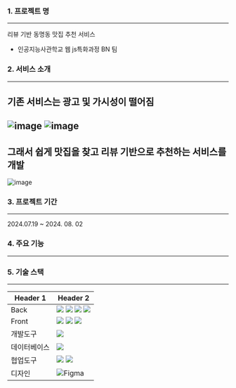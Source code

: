 ### 1. 프로젝트 명
---
리뷰 기반 동명동 맛집 추천 서비스
- 인공지능사관학교 웹 js특화과정 BN 팀
### 2. 서비스 소개
---
기존 서비스는 광고 및 가시성이 떨어짐
--
![image](https://github.com/user-attachments/assets/8ab64623-2237-47c6-a905-ceea76acbbaf)
![image](https://github.com/user-attachments/assets/b34d7feb-b2e6-41fe-9cd6-badf937e0ca9)
--
그래서 쉽게 맛집을 찾고 리뷰 기반으로 추천하는 서비스를 개발
--
![image](https://github.com/user-attachments/assets/3019062c-a50a-4e27-9cd4-fcb14f75b8fd)

### 3. 프로젝트 기간
---
2024.07.19 ~ 2024. 08. 02
### 4. 주요 기능
---
### 5. 기술 스택
---
| Header 1 | Header 2 |
|----------|----------|
| Back |   <img src="https://img.shields.io/badge/flask-000000?style=for-the-badge&logo=flask&logoColor=white"> <img src="https://img.shields.io/badge/javascript-F7DF1E?style=for-the-badge&logo=javascript&logoColor=black"> <img src="https://img.shields.io/badge/node.js-339933?style=for-the-badge&logo=Node.js&logoColor=white"> <img src="https://img.shields.io/badge/python-3776AB?style=for-the-badge&logo=python&logoColor=white">  |
| Front | <img src="https://img.shields.io/badge/javascript-F7DF1E?style=for-the-badge&logo=javascript&logoColor=black"> <img src="https://img.shields.io/badge/html5-E34F26?style=for-the-badge&logo=html5&logoColor=white"> <img src="https://img.shields.io/badge/css-1572B6?style=for-the-badge&logo=css3&logoColor=white">  |
| 개발도구 | <img src="https://img.shields.io/badge/Visual Studio Code-007ACC?style=flat-square&logo=Visual Studio Code&logoColor=white"/> |
| 데이터베이스 | <img src="https://img.shields.io/badge/mysql-4479A1?style=for-the-badge&logo=mysql&logoColor=white"> |
| 협업도구 | <img src="https://img.shields.io/badge/git-F05032?style=for-the-badge&logo=git&logoColor=white"> <img src="https://img.shields.io/badge/github-181717?style=for-the-badge&logo=github&logoColor=white"> |
| 디자인 | 	![Figma](https://img.shields.io/badge/figma-%23F24E1E.svg?style=for-the-badge&logo=figma&logoColor=white) |
